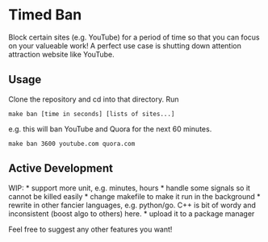 # Timed Ban

Block certain sites (e.g. YouTube) for a period of time so that you can focus on your valueable work! A perfect use case is shutting down attention attraction website like YouTube.

## Usage

Clone the repository and cd into that directory. Run
```
make ban [time in seconds] [lists of sites...]
```
e.g. this will ban YouTube and Quora for the next 60 minutes.
```
make ban 3600 youtube.com quora.com
```

## Active Development
WIP:
    * support more unit, e.g. minutes, hours
    * handle some signals so it cannot be killed easily
    * change makefile to make it run in the background
    * rewrite in other fancier languages, e.g. python/go. C++ is bit of wordy and inconsistent (boost algo to others) here.
    * upload it to a package manager

Feel free to suggest any other features you want! 


